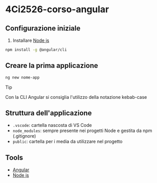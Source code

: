 # 4Ci2526-corso-angular

## Configurazione iniziale
1. Installare [Node js](https://nodejs.org/en)

```bash
npm install -g @angular/cli
```

## Creare la prima applicazione
```bash
ng new nome-app
```

> [!TIP]
> Con la CLI Angular si consiglia l'utilizzo della notazione kebab-case

## Struttura dell'applicazione
- `.vscode`: cartella nascosta di VS Code
- `node_modules`: sempre presente nei progetti Node e gestita da npm (.gitignore)
- `public`: cartella per i media da utilizzare nel progetto

## Tools
- [Angular](https://angular.dev/)
- [Node js](https://nodejs.org/en)